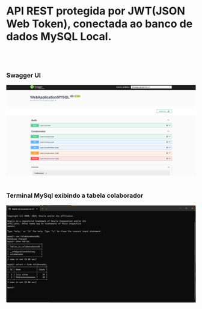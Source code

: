 <h1>
  API REST protegida por JWT(JSON Web Token), conectada ao banco de dados MySQL Local.
</h1>

<br>
<br>

<h3>Swagger UI</h3>
<div>
  <img src="image/Swagger.png" width="1000px"/>
</div>

<br>

<h3>Terminal MySql exibindo a tabela colaborador</h3>
<div>
  <img src="image/terminal.png" width="800px"/>
</div>
